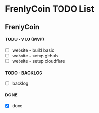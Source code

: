 # FrenlyCoin TODO List

## FrenlyCoin

#### TODO - v1.0 (MVP)

- [ ] website - build basic
- [ ] website - setup github
- [ ] website - setup cloudflare

#### TODO - BACKLOG

- [ ] backlog

#### DONE

- [x] done